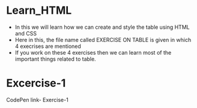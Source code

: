 # Learn_HTML
- In this we will learn how we can create and style the table using HTML and CSS
- Here in this, the file name called EXERCISE ON TABLE is given in which 4 execrises are mentioned
- If you work on these 4 exercises then we can learn most of the important things related to table.

# Excercise-1
CodePen link- <a src="https://codepen.io/collection/eJjWpq">Exercise-1</a>


